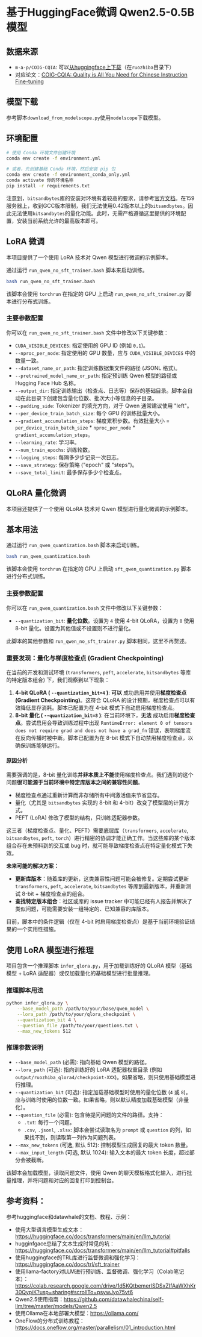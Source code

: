 # 基于HuggingFace微调 Qwen2.5-0.5B模型

## 数据来源

- `m-a-p/COIG-CQIA`: 可以[从huggingface上下载](https://huggingface.co/datasets/m-a-p/COIG-CQIA)（在`ruozhiba`目录下）
- 对应论文：[COIG-CQIA: Quality is All You Need for Chinese Instruction Fine-tuning](https://arxiv.org/abs/2403.18058)

## 模型下载

参考脚本`download_from_modelscope.py`使用`modelscope`下载模型。

## 环境配置

```bash
# 使用 Conda 环境文件创建环境
conda env create -f environment.yml

# 或者，先创建基础 Conda 环境，然后安装 pip 包
conda env create -f environment_conda_only.yml
conda activate 你的环境名称
pip install -r requirements.txt
```

注意到，`bitsandbytes`库的安装对环境有着较高的要求，请参考[官方文档](https://huggingface.co/docs/bitsandbytes/main/installation)。在159服务器上，收到GCC版本限制，我们无法使用0.42版本以上的`bitsandbytes`。因此无法使用`bitsandbytes`的量化功能。此时，无需严格遵循这里提供的环境配置，安装当前系统允许的最高版本即可。

## LoRA 微调

本项目提供了一个使用 LoRA 技术对 Qwen 模型进行微调的示例脚本。

通过运行 `run_qwen_no_sft_trainer.bash` 脚本来启动训练。

```bash
bash run_qwen_no_sft_trainer.bash
```

该脚本会使用 `torchrun` 在指定的 GPU 上启动 `run_qwen_no_sft_trainer.py` 脚本进行分布式训练。

### 主要参数配置

你可以在 `run_qwen_no_sft_trainer.bash` 文件中修改以下关键参数：

*   `CUDA_VISIBLE_DEVICES`: 指定使用的 GPU ID (例如 `0,1`)。
*   `--nproc_per_node`: 指定使用的 GPU 数量，应与 `CUDA_VISIBLE_DEVICES` 中的数量一致。
*   `--dataset_name_or_path`: 指定训练数据集文件的路径 (JSONL 格式)。
*   `--pretrained_model_name_or_path`: 指定预训练 Qwen 模型的路径或 Hugging Face Hub 名称。
*   `--output_dir`: 指定训练输出（检查点、日志等）保存的基础目录。脚本会自动在此目录下创建包含量化位数、批次大小等信息的子目录。
*   `--padding_side`: Tokenizer 的填充方向，对于 Qwen 通常建议使用 "left"。
*   `--per_device_train_batch_size`: 每个 GPU 的训练批量大小。
*   `--gradient_accumulation_steps`: 梯度累积步数。有效批量大小 = `per_device_train_batch_size` * `nproc_per_node` * `gradient_accumulation_steps`。
*   `--learning_rate`: 学习率。
*   `--num_train_epochs`: 训练轮数。
*   `--logging_steps`: 每隔多少步记录一次日志。
*   `--save_strategy`: 保存策略 ("epoch" 或 "steps")。
*   `--save_total_limit`: 最多保存多少个检查点。

## QLoRA 量化微调

本项目还提供了一个使用 QLoRA 技术对 Qwen 模型进行量化微调的示例脚本。

## 基本用法

通过运行 `run_qwen_quantization.bash` 脚本来启动训练。

```bash
bash run_qwen_quantization.bash
```

该脚本会使用 `torchrun` 在指定的 GPU 上启动 `sft_qwen_quantization.py` 脚本进行分布式训练。

### 主要参数配置

你可以在 `run_qwen_quantization.bash` 文件中修改以下关键参数：

*   `--quantization_bit`: **量化位数**。设置为 `4` 使用 4-bit QLoRA，设置为 `8` 使用 8-bit 量化。设置为其他值或不设置则不进行量化。

此脚本的其他参数和 `run_qwen_no_sft_trainer.py` 脚本相同，这里不再赘述。

### 重要发现：量化与梯度检查点 (Gradient Checkpointing)

在当前的开发和测试环境 (`transformers`, `peft`, `accelerate`, `bitsandbytes` 等库的特定版本组合) 下，我们观察到以下现象：

1.  **4-bit QLoRA ( `--quantization_bit=4` )**: **可以** 成功启用并使用**梯度检查点 (Gradient Checkpointing)**。这符合 QLoRA 的设计预期，梯度检查点可以有效降低显存消耗。脚本已配置为在 4-bit 模式下自动启用梯度检查点。
2.  **8-bit 量化 ( `--quantization_bit=8` )**: 在当前环境下，**无法** 成功启用**梯度检查点**。尝试启用会导致训练过程中出现 `RuntimeError: element 0 of tensors does not require grad and does not have a grad_fn` 错误，表明梯度流在反向传播时被中断。脚本已配置为在 8-bit 模式下自动禁用梯度检查点，以确保训练能够运行。

#### 原因分析

需要强调的是，8-bit 量化训练**并非本质上不能**使用梯度检查点。我们遇到的这个问题**很可能源于当前环境中特定库版本之间的兼容性问题**。

*   梯度检查点通过重新计算而非存储所有中间激活值来节省显存。
*   量化（尤其是 `bitsandbytes` 实现的 8-bit 和 4-bit）改变了模型层的计算方式。
*   PEFT (LoRA) 修改了模型的结构，只训练适配器参数。

这三者（梯度检查点、量化、PEFT）需要底层库（`transformers`, `accelerate`, `bitsandbytes`, `peft`, `torch`）进行精密的协调才能正确工作。当这些库的某个版本组合存在未预料到的交互或 bug 时，就可能导致梯度检查点在特定量化模式下失效。

**未来可能的解决方案：**

*   **更新库版本**：随着库的更新，这类兼容性问题可能会被修复。定期尝试更新 `transformers`, `peft`, `accelerate`, `bitsandbytes` 等库到最新版本，并重新测试 8-bit + 梯度检查点的组合。
*   **查找特定版本组合**：社区或库的 issue tracker 中可能已经有人报告并解决了类似问题，可能需要安装一组特定的、已知兼容的库版本。

目前，脚本中的条件逻辑（仅在 4-bit 时启用梯度检查点）是基于当前环境验证结果的一个实用性措施。 

## 使用 LoRA 模型进行推理

项目包含一个推理脚本 `infer_qlora.py`，用于加载训练好的 QLoRA 模型（基础模型 + LoRA 适配器）或仅加载量化的基础模型进行批量推理。

### 推理脚本用法

```bash
python infer_qlora.py \
    --base_model_path /path/to/your/base/qwen_model \
    --lora_path /path/to/your/qlora_checkpoint \
    --quantization_bit 4 \
    --question_file /path/to/your/questions.txt \
    --max_new_tokens 512
```

### 推理参数说明

*   `--base_model_path` (必需): 指向基础 Qwen 模型的路径。
*   `--lora_path` (可选): 指向训练好的 LoRA 适配器权重目录 (例如 `output/ruozhiba_qlora4/checkpoint-XXX`)。如果省略，则只使用基础模型进行推理。
*   `--quantization_bit` (可选): 指定加载基础模型时使用的量化位数 (`4` 或 `8`)。应与训练时使用的位数一致。如果省略，则以默认精度加载基础模型（非量化）。
*   `--question_file` (必需): 包含待提问问题的文件的路径。支持：
    *   `.txt`: 每行一个问题。
    *   `.csv`, `.jsonl`, `.xlsx`: 脚本会尝试读取名为 `prompt` 或 `question` 的列，如果找不到，则读取第一列作为问题列表。
*   `--max_new_tokens` (可选, 默认 512): 控制模型生成回复的最大 token 数量。
*   `--max_input_length` (可选, 默认 1024): 输入文本的最大 token 长度，超过部分会被截断。

该脚本会加载模型，读取问题文件，使用 Qwen 的聊天模板格式化输入，进行批量推理，并将问题和对应的回复打印到控制台。 


## 参考资料：
参考huggingface和datawhale的文档、教程、示例：
- 使用大型语言模型生成文本：https://huggingface.co/docs/transformers/main/en/llm_tutorial
- hugginfgace总结了文本生成时常见的坑：https://huggingface.co/docs/transformers/main/en/llm_tutorial#pitfalls
- 使用huggingface的TRL库进行监督微调和强化学习：https://huggingface.co/docs/trl/sft_trainer
- 使用llama-factory对LLM进行预训练、监督微调、强化学习（Colab笔记本）：https://colab.research.google.com/drive/1d5KQtbemerlSDSxZIfAaWXhKr30QypiK?usp=sharing#scrollTo=psywJyo75vt6
- Qwen2.5使用指南：https://github.com/datawhalechina/self-llm/tree/master/models/Qwen2.5
- 使用Ollama在本地部署大模型：https://ollama.com/
- OneFlow的分布式训练教程：https://docs.oneflow.org/master/parallelism/01_introduction.html